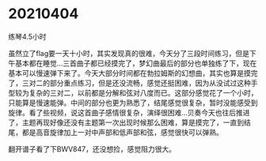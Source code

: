 # 20210404

练琴4.5小时

虽然立了flag要一天十小时，其实发现真的很难，今天分了三段时间练习，但是下午基本都在睡觉...三首曲子都已经摸完了，梦幻曲最后的部分也单独练了下，现在基本可以慢速弹下来了。今天大部分时间都在勃拉姆斯的幻想曲，其实也算是摸完了，三对二的部分重点练习，但是还没流畅，感觉还挺困难，因为从没试过这种手型较为复杂的三对二，以前都是分解和弦对八度而已。这部分感觉花了一个小时，只能算是慢速能弹。中间的部分也更为熟悉了，结尾感觉很复杂，暂时没能感受到旋律。看了些视频，说这首曲子感情很复杂，演绎很困难...贝奏今天也往后推进了，主题再现好像还没有主题第一次出现时候那么困难，算是摸完了，一直到结尾，都是高音旋律加上一对中声部和低声部和弦，感觉很快可以弹熟。

翻开谱子看了下BWV847，还没想捡，感觉阻力很大。
